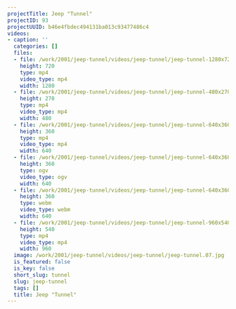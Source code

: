 ```yaml
---
projectTitle: Jeep "Tunnel"
projectID: 93
projectUUID: b46e4fbdec494131ba013c93477486c4
videos:
- caption: ''
  categories: []
  files:
  - file: /work/2001/jeep-tunnel/videos/jeep-tunnel/jeep-tunnel-1280x720.mp4
    height: 720
    type: mp4
    video_type: mp4
    width: 1280
  - file: /work/2001/jeep-tunnel/videos/jeep-tunnel/jeep-tunnel-480x270.mp4
    height: 270
    type: mp4
    video_type: mp4
    width: 480
  - file: /work/2001/jeep-tunnel/videos/jeep-tunnel/jeep-tunnel-640x360.mp4
    height: 360
    type: mp4
    video_type: mp4
    width: 640
  - file: /work/2001/jeep-tunnel/videos/jeep-tunnel/jeep-tunnel-640x360.ogv
    height: 360
    type: ogv
    video_type: ogv
    width: 640
  - file: /work/2001/jeep-tunnel/videos/jeep-tunnel/jeep-tunnel-640x360.webm
    height: 360
    type: webm
    video_type: webm
    width: 640
  - file: /work/2001/jeep-tunnel/videos/jeep-tunnel/jeep-tunnel-960x540.mp4
    height: 540
    type: mp4
    video_type: mp4
    width: 960
  image: /work/2001/jeep-tunnel/videos/jeep-tunnel/jeep-tunnel.07.jpg
  is_featured: false
  is_key: false
  short_slug: tunnel
  slug: jeep-tunnel
  tags: []
  title: Jeep "Tunnel"
---
```

